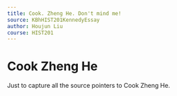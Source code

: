 ```yaml
---
title: Cook. Zheng He. Don't mind me!
source: KBhHIST201KennedyEssay
author: Houjun Liu
course: HIST201
---
```


# Cook Zheng He
Just to capture all the source pointers to Cook Zheng He.
